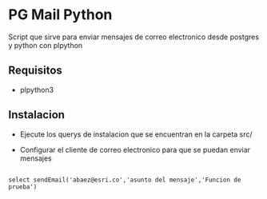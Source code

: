 # PG Mail Python

Script que sirve para enviar mensajes de correo electronico desde postgres y python con plpython


## Requisitos

- plpython3


## Instalacion

- Ejecute los querys de instalacion que se encuentran en la carpeta src/

- Configurar el cliente de correo electronico para que se puedan enviar mensajes 

```

select sendEmail('abaez@esri.co','asunto del mensaje','Funcion de prueba')


```

